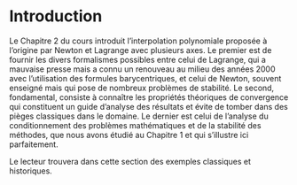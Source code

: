 # Introduction 

Le Chapitre 2 du cours introduit l’interpolation polynomiale proposée à l’origine par Newton et Lagrange avec plusieurs axes. Le premier est de fournir les divers formalismes possibles entre celui de Lagrange, qui a mauvaise presse mais a connu un renouveau au milieu des années 2000 avec l’utilisation des formules barycentriques, et celui de Newton, souvent enseigné mais qui pose de nombreux problèmes de stabilité. Le second, fondamental, consiste à connaître les propriétés théoriques de convergence qui constituent un guide d’analyse des résultats et évite de tomber dans des pièges classiques dans le domaine. Le dernier est celui de l’analyse du conditionnement des problèmes mathématiques et de la stabilité des méthodes, que nous avons étudié au Chapitre 1 et qui s’illustre ici parfaitement.

Le lecteur trouvera dans cette section des exemples classiques et historiques. 
